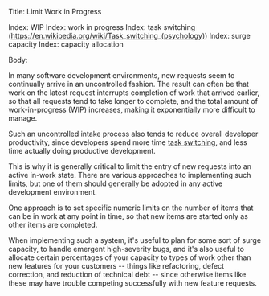 Title: Limit Work in Progress

Index: WIP
Index: work in progress
Index: task switching (https://en.wikipedia.org/wiki/Task_switching_(psychology))
Index: surge capacity
Index: capacity allocation

Body:

In many software development environments, new requests seem to continually arrive in an uncontrolled fashion. The result can often be that work on the latest request interrupts completion of work that arrived earlier, so that all requests tend to take longer to complete, and the total amount of work-in-progress (WIP) increases, making it exponentially more difficult to manage.

Such an uncontrolled intake process also tends to reduce overall developer productivity, since developers spend more time <a href="https://en.wikipedia.org/wiki/Task_switching_(psychology)" target="ref">task switching</a>, and less time actually doing productive development.

This is why it is generally critical to limit the entry of new requests into an active in-work state. There are various approaches to implementing such limits, but one of them should generally be adopted in any active development environment.

One approach is to set specific numeric limits on the number of items that can be in work at any point in time, so that new items are started only as other items are completed.

When implementing such a system, it's useful to plan for some sort of surge capacity, to handle emergent high-severity bugs, and it's also useful to allocate certain percentages of your capacity to types of work other than new features for your customers -- things like refactoring, defect correction, and reduction of technical debt -- since otherwise items like these may have trouble competing successfully with new feature requests.
